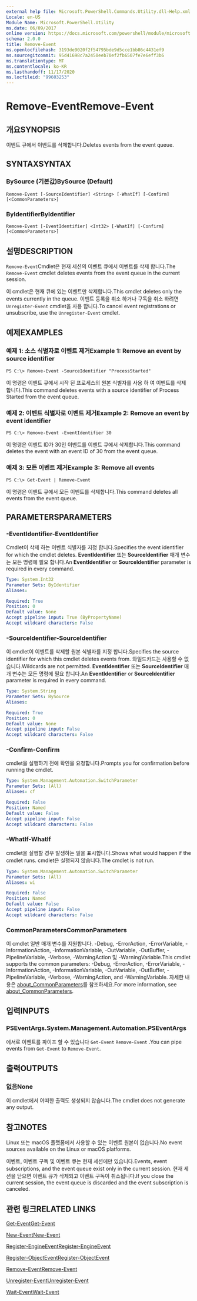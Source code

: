 ```yaml
---
external help file: Microsoft.PowerShell.Commands.Utility.dll-Help.xml
Locale: en-US
Module Name: Microsoft.PowerShell.Utility
ms.date: 06/09/2017
online version: https://docs.microsoft.com/powershell/module/microsoft.powershell.utility/remove-event?view=powershell-7.2&WT.mc_id=ps-gethelp
schema: 2.0.0
title: Remove-Event
ms.openlocfilehash: 3193de9020f2f54795bde9d5cce1bb86c4431ef9
ms.sourcegitcommit: 95d41698c7a2450eeb70ef2fb6507fe7e6eff3b6
ms.translationtype: MT
ms.contentlocale: ko-KR
ms.lasthandoff: 11/17/2020
ms.locfileid: "99603253"
---
```

# <span data-ttu-id="e6830-102">Remove-Event</span><span class="sxs-lookup"><span data-stu-id="e6830-102">Remove-Event</span></span>

## <span data-ttu-id="e6830-103">개요</span><span class="sxs-lookup"><span data-stu-id="e6830-103">SYNOPSIS</span></span>
<span data-ttu-id="e6830-104">이벤트 큐에서 이벤트를 삭제합니다.</span><span class="sxs-lookup"><span data-stu-id="e6830-104">Deletes events from the event queue.</span></span>

## <span data-ttu-id="e6830-105">SYNTAX</span><span class="sxs-lookup"><span data-stu-id="e6830-105">SYNTAX</span></span>

### <span data-ttu-id="e6830-106">BySource (기본값)</span><span class="sxs-lookup"><span data-stu-id="e6830-106">BySource (Default)</span></span>

```
Remove-Event [-SourceIdentifier] <String> [-WhatIf] [-Confirm] [<CommonParameters>]
```

### <span data-ttu-id="e6830-107">ByIdentifier</span><span class="sxs-lookup"><span data-stu-id="e6830-107">ByIdentifier</span></span>

```
Remove-Event [-EventIdentifier] <Int32> [-WhatIf] [-Confirm] [<CommonParameters>]
```

## <span data-ttu-id="e6830-108">설명</span><span class="sxs-lookup"><span data-stu-id="e6830-108">DESCRIPTION</span></span>

<span data-ttu-id="e6830-109">`Remove-Event`Cmdlet은 현재 세션의 이벤트 큐에서 이벤트를 삭제 합니다.</span><span class="sxs-lookup"><span data-stu-id="e6830-109">The `Remove-Event` cmdlet deletes events from the event queue in the current session.</span></span>

<span data-ttu-id="e6830-110">이 cmdlet은 현재 큐에 있는 이벤트만 삭제합니다.</span><span class="sxs-lookup"><span data-stu-id="e6830-110">This cmdlet deletes only the events currently in the queue.</span></span> <span data-ttu-id="e6830-111">이벤트 등록을 취소 하거나 구독을 취소 하려면 `Unregister-Event` cmdlet을 사용 합니다.</span><span class="sxs-lookup"><span data-stu-id="e6830-111">To cancel event registrations or unsubscribe, use the `Unregister-Event` cmdlet.</span></span>

## <span data-ttu-id="e6830-112">예제</span><span class="sxs-lookup"><span data-stu-id="e6830-112">EXAMPLES</span></span>

### <span data-ttu-id="e6830-113">예제 1: 소스 식별자로 이벤트 제거</span><span class="sxs-lookup"><span data-stu-id="e6830-113">Example 1: Remove an event by source identifier</span></span>

```
PS C:\> Remove-Event -SourceIdentifier "ProcessStarted"
```

<span data-ttu-id="e6830-114">이 명령은 이벤트 큐에서 시작 된 프로세스의 원본 식별자를 사용 하 여 이벤트를 삭제 합니다.</span><span class="sxs-lookup"><span data-stu-id="e6830-114">This command deletes events with a source identifier of Process Started from the event queue.</span></span>

### <span data-ttu-id="e6830-115">예제 2: 이벤트 식별자로 이벤트 제거</span><span class="sxs-lookup"><span data-stu-id="e6830-115">Example 2: Remove an event by event identifier</span></span>

```
PS C:\> Remove-Event -EventIdentifier 30
```

<span data-ttu-id="e6830-116">이 명령은 이벤트 ID가 30인 이벤트를 이벤트 큐에서 삭제합니다.</span><span class="sxs-lookup"><span data-stu-id="e6830-116">This command deletes the event with an event ID of 30 from the event queue.</span></span>

### <span data-ttu-id="e6830-117">예제 3: 모든 이벤트 제거</span><span class="sxs-lookup"><span data-stu-id="e6830-117">Example 3: Remove all events</span></span>

```
PS C:\> Get-Event | Remove-Event
```

<span data-ttu-id="e6830-118">이 명령은 이벤트 큐에서 모든 이벤트를 삭제합니다.</span><span class="sxs-lookup"><span data-stu-id="e6830-118">This command deletes all events from the event queue.</span></span>

## <span data-ttu-id="e6830-119">PARAMETERS</span><span class="sxs-lookup"><span data-stu-id="e6830-119">PARAMETERS</span></span>

### <span data-ttu-id="e6830-120">-EventIdentifier</span><span class="sxs-lookup"><span data-stu-id="e6830-120">-EventIdentifier</span></span>

<span data-ttu-id="e6830-121">Cmdlet이 삭제 하는 이벤트 식별자를 지정 합니다.</span><span class="sxs-lookup"><span data-stu-id="e6830-121">Specifies the event identifier for which the cmdlet deletes.</span></span> <span data-ttu-id="e6830-122">**EventIdentifier** 또는 **SourceIdentifier** 매개 변수는 모든 명령에 필요 합니다.</span><span class="sxs-lookup"><span data-stu-id="e6830-122">An **EventIdentifier** or **SourceIdentifier** parameter is required in every command.</span></span>

```yaml
Type: System.Int32
Parameter Sets: ByIdentifier
Aliases:

Required: True
Position: 0
Default value: None
Accept pipeline input: True (ByPropertyName)
Accept wildcard characters: False
```

### <span data-ttu-id="e6830-123">-SourceIdentifier</span><span class="sxs-lookup"><span data-stu-id="e6830-123">-SourceIdentifier</span></span>

<span data-ttu-id="e6830-124">이 cmdlet이 이벤트를 삭제할 원본 식별자를 지정 합니다.</span><span class="sxs-lookup"><span data-stu-id="e6830-124">Specifies the source identifier for which this cmdlet deletes events from.</span></span> <span data-ttu-id="e6830-125">와일드카드는 사용할 수 없습니다.</span><span class="sxs-lookup"><span data-stu-id="e6830-125">Wildcards are not permitted.</span></span> <span data-ttu-id="e6830-126">**EventIdentifier** 또는 **SourceIdentifier** 매개 변수는 모든 명령에 필요 합니다.</span><span class="sxs-lookup"><span data-stu-id="e6830-126">An **EventIdentifier** or **SourceIdentifier** parameter is required in every command.</span></span>

```yaml
Type: System.String
Parameter Sets: BySource
Aliases:

Required: True
Position: 0
Default value: None
Accept pipeline input: False
Accept wildcard characters: False
```

### <span data-ttu-id="e6830-127">-Confirm</span><span class="sxs-lookup"><span data-stu-id="e6830-127">-Confirm</span></span>

<span data-ttu-id="e6830-128">cmdlet을 실행하기 전에 확인을 요청합니다.</span><span class="sxs-lookup"><span data-stu-id="e6830-128">Prompts you for confirmation before running the cmdlet.</span></span>

```yaml
Type: System.Management.Automation.SwitchParameter
Parameter Sets: (All)
Aliases: cf

Required: False
Position: Named
Default value: False
Accept pipeline input: False
Accept wildcard characters: False
```

### <span data-ttu-id="e6830-129">-WhatIf</span><span class="sxs-lookup"><span data-stu-id="e6830-129">-WhatIf</span></span>

<span data-ttu-id="e6830-130">cmdlet을 실행할 경우 발생하는 일을 표시합니다.</span><span class="sxs-lookup"><span data-stu-id="e6830-130">Shows what would happen if the cmdlet runs.</span></span> <span data-ttu-id="e6830-131">cmdlet은 실행되지 않습니다.</span><span class="sxs-lookup"><span data-stu-id="e6830-131">The cmdlet is not run.</span></span>

```yaml
Type: System.Management.Automation.SwitchParameter
Parameter Sets: (All)
Aliases: wi

Required: False
Position: Named
Default value: False
Accept pipeline input: False
Accept wildcard characters: False
```

### <span data-ttu-id="e6830-132">CommonParameters</span><span class="sxs-lookup"><span data-stu-id="e6830-132">CommonParameters</span></span>

<span data-ttu-id="e6830-133">이 cmdlet 일반 매개 변수를 지원합니다. -Debug, -ErrorAction, -ErrorVariable, -InformationAction, -InformationVariable, -OutVariable, -OutBuffer, -PipelineVariable, -Verbose, -WarningAction 및 -WarningVariable.</span><span class="sxs-lookup"><span data-stu-id="e6830-133">This cmdlet supports the common parameters: -Debug, -ErrorAction, -ErrorVariable, -InformationAction, -InformationVariable, -OutVariable, -OutBuffer, -PipelineVariable, -Verbose, -WarningAction, and -WarningVariable.</span></span> <span data-ttu-id="e6830-134">자세한 내용은 [about_CommonParameters](https://go.microsoft.com/fwlink/?LinkID=113216)를 참조하세요.</span><span class="sxs-lookup"><span data-stu-id="e6830-134">For more information, see [about_CommonParameters](https://go.microsoft.com/fwlink/?LinkID=113216).</span></span>

## <span data-ttu-id="e6830-135">입력</span><span class="sxs-lookup"><span data-stu-id="e6830-135">INPUTS</span></span>

### <span data-ttu-id="e6830-136">PSEventArgs.</span><span class="sxs-lookup"><span data-stu-id="e6830-136">System.Management.Automation.PSEventArgs</span></span>

<span data-ttu-id="e6830-137">에서로 이벤트를 파이프 할 수 있습니다 `Get-Event` `Remove-Event` .</span><span class="sxs-lookup"><span data-stu-id="e6830-137">You can pipe events from `Get-Event` to `Remove-Event`.</span></span>

## <span data-ttu-id="e6830-138">출력</span><span class="sxs-lookup"><span data-stu-id="e6830-138">OUTPUTS</span></span>

### <span data-ttu-id="e6830-139">없음</span><span class="sxs-lookup"><span data-stu-id="e6830-139">None</span></span>

<span data-ttu-id="e6830-140">이 cmdlet에서 어떠한 출력도 생성되지 않습니다.</span><span class="sxs-lookup"><span data-stu-id="e6830-140">The cmdlet does not generate any output.</span></span>

## <span data-ttu-id="e6830-141">참고</span><span class="sxs-lookup"><span data-stu-id="e6830-141">NOTES</span></span>

<span data-ttu-id="e6830-142">Linux 또는 macOS 플랫폼에서 사용할 수 있는 이벤트 원본이 없습니다.</span><span class="sxs-lookup"><span data-stu-id="e6830-142">No event sources available on the Linux or macOS platforms.</span></span>

<span data-ttu-id="e6830-143">이벤트, 이벤트 구독 및 이벤트 큐는 현재 세션에만 있습니다.</span><span class="sxs-lookup"><span data-stu-id="e6830-143">Events, event subscriptions, and the event queue exist only in the current session.</span></span> <span data-ttu-id="e6830-144">현재 세션을 닫으면 이벤트 큐가 삭제되고 이벤트 구독이 취소됩니다.</span><span class="sxs-lookup"><span data-stu-id="e6830-144">If you close the current session, the event queue is discarded and the event subscription is canceled.</span></span>

## <span data-ttu-id="e6830-145">관련 링크</span><span class="sxs-lookup"><span data-stu-id="e6830-145">RELATED LINKS</span></span>

[<span data-ttu-id="e6830-146">Get-Event</span><span class="sxs-lookup"><span data-stu-id="e6830-146">Get-Event</span></span>](Get-Event.md)

[<span data-ttu-id="e6830-147">New-Event</span><span class="sxs-lookup"><span data-stu-id="e6830-147">New-Event</span></span>](New-Event.md)

[<span data-ttu-id="e6830-148">Register-EngineEvent</span><span class="sxs-lookup"><span data-stu-id="e6830-148">Register-EngineEvent</span></span>](Register-EngineEvent.md)

[<span data-ttu-id="e6830-149">Register-ObjectEvent</span><span class="sxs-lookup"><span data-stu-id="e6830-149">Register-ObjectEvent</span></span>](Register-ObjectEvent.md)

[<span data-ttu-id="e6830-150">Remove-Event</span><span class="sxs-lookup"><span data-stu-id="e6830-150">Remove-Event</span></span>](Remove-Event.md)

[<span data-ttu-id="e6830-151">Unregister-Event</span><span class="sxs-lookup"><span data-stu-id="e6830-151">Unregister-Event</span></span>](Unregister-Event.md)

[<span data-ttu-id="e6830-152">Wait-Event</span><span class="sxs-lookup"><span data-stu-id="e6830-152">Wait-Event</span></span>](Wait-Event.md)
